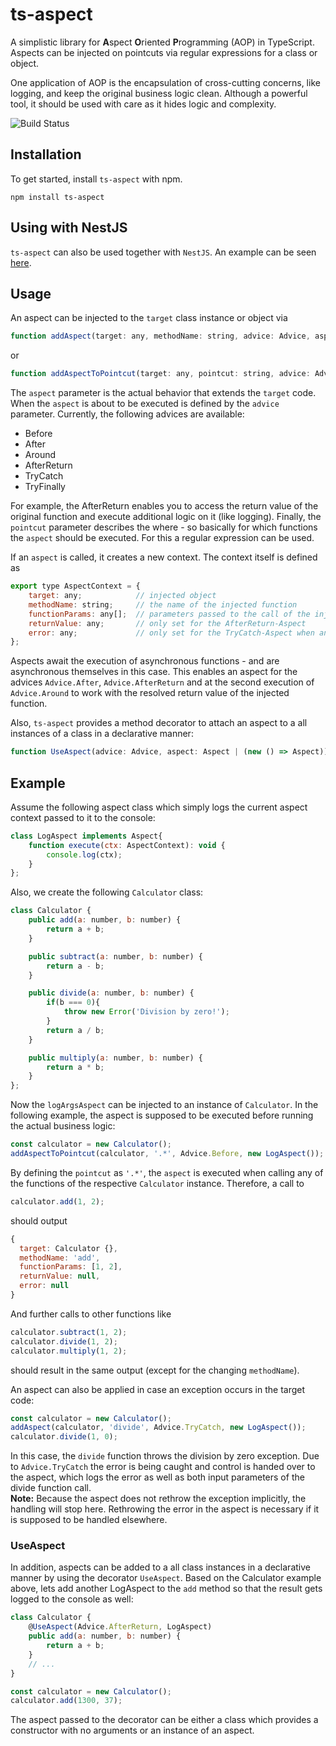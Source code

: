 # ts-aspect

A simplistic library for **A**spect **O**riented **P**rogramming (AOP) in TypeScript. Aspects can be injected on pointcuts via regular expressions for a class or object. 

One application of AOP is the encapsulation of cross-cutting concerns, like logging, and keep the original business logic clean. Although a powerful tool, it should be used with care as it hides logic and complexity. 

![Build Status](https://github.com/engelmi/ts-aspect/actions/workflows/build.yml/badge.svg)

## Installation
To get started, install `ts-aspect` with npm.
```
npm install ts-aspect
```

## Using with NestJS
`ts-aspect` can also be used together with `NestJS`. An example can be seen [here](https://github.com/engelmi/ts-aspect-nestjs-example). 


## Usage
An aspect can be injected to the `target` class instance or object via
```javascript
function addAspect(target: any, methodName: string, advice: Advice, aspect: Aspect): void
```
or
```javascript
function addAspectToPointcut(target: any, pointcut: string, advice: Advice, aspect: Aspect): void
```
The `aspect` parameter is the actual behavior that extends the `target` code. When the `aspect` is about to be executed is defined by the `advice` parameter. Currently, the following advices are available:
- Before
- After
- Around
- AfterReturn
- TryCatch
- TryFinally

For example, the AfterReturn enables you to access the return value of the original function and execute additional logic on it (like logging). 
Finally, the `pointcut` parameter describes the where - so basically for which functions the `aspect` should be executed. For this a regular expression can be used. 

If an `aspect` is called, it creates a new context. The context itself is defined as
```javascript
export type AspectContext = {
    target: any;            // injected object
    methodName: string;     // the name of the injected function
    functionParams: any[];  // parameters passed to the call of the injected function
    returnValue: any;       // only set for the AfterReturn-Aspect
    error: any;             // only set for the TryCatch-Aspect when an error is thrown
};
```
Aspects await the execution of asynchronous functions - and are asynchronous themselves in this case. This enables an aspect for the advices `Advice.After`, `Advice.AfterReturn` and at the second execution of `Advice.Around` to work with the resolved return value of the injected function. 

Also, `ts-aspect` provides a method decorator to attach an aspect to a all instances of a class in a declarative manner:
```javascript
function UseAspect(advice: Advice, aspect: Aspect | (new () => Aspect)): MethodDecorator
```

## Example
Assume the following aspect class which simply logs the current aspect context passed to it to the console: 
```javascript
class LogAspect implements Aspect{
    function execute(ctx: AspectContext): void {
        console.log(ctx);
    }
};
```

Also, we create the following `Calculator` class: 
```javascript
class Calculator {
    public add(a: number, b: number) {
        return a + b;
    }

    public subtract(a: number, b: number) {
        return a - b;
    }

    public divide(a: number, b: number) {
        if(b === 0){
            throw new Error('Division by zero!');
        }
        return a / b;
    }

    public multiply(a: number, b: number) {
        return a * b;
    }
};
```


Now the `logArgsAspect` can be injected to an instance of `Calculator`. In the following example, the aspect is supposed to be executed before running the actual business logic: 
```javascript
const calculator = new Calculator();
addAspectToPointcut(calculator, '.*', Advice.Before, new LogAspect());
```
By defining the `pointcut` as `'.*'`, the `aspect` is executed when calling any of the functions of the respective `Calculator` instance. Therefore, a call to
```javascript
calculator.add(1, 2);
```
should output
```javascript
{
  target: Calculator {},
  methodName: 'add',
  functionParams: [1, 2],
  returnValue: null,
  error: null
}
```
And further calls to other functions like 
```javascript
calculator.subtract(1, 2);
calculator.divide(1, 2);
calculator.multiply(1, 2);
```
should result in the same output (except for the changing `methodName`).

An aspect can also be applied in case an exception occurs in the target code: 
```javascript
const calculator = new Calculator();
addAspect(calculator, 'divide', Advice.TryCatch, new LogAspect());
calculator.divide(1, 0);
```
In this case, the `divide` function throws the division by zero exception. Due to `Advice.TryCatch` the error is being caught and control is handed over to the aspect, which logs the error as well as both input parameters of the divide function call.  
**Note:** 
Because the aspect does not rethrow the exception implicitly, the handling will stop here. Rethrowing the error in the aspect is necessary if it is supposed to be handled elsewhere. 

### UseAspect
In addition, aspects can be added to a all class instances in a declarative manner by using the decorator `UseAspect`. Based on the Calculator example above, lets add another LogAspect to the `add` method so that the result gets logged to the console as well: 
```javascript
class Calculator {
    @UseAspect(Advice.AfterReturn, LogAspect)
    public add(a: number, b: number) {
        return a + b;
    }
    // ...
}

const calculator = new Calculator();
calculator.add(1300, 37);
```
The aspect passed to the decorator can be either a class which provides a constructor with no arguments or an instance of an aspect. 
